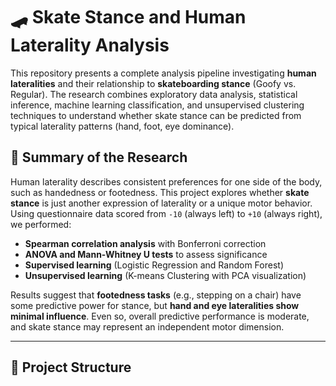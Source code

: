 # 🛹 Skate Stance and Human Laterality Analysis

This repository presents a complete analysis pipeline investigating **human lateralities** and their relationship to **skateboarding stance** (Goofy vs. Regular). The research combines exploratory data analysis, statistical inference, machine learning classification, and unsupervised clustering techniques to understand whether skate stance can be predicted from typical laterality patterns (hand, foot, eye dominance).

## 🧠 Summary of the Research

Human laterality describes consistent preferences for one side of the body, such as handedness or footedness. This project explores whether **skate stance** is just another expression of laterality or a unique motor behavior. Using questionnaire data scored from `-10` (always left) to `+10` (always right), we performed:

- **Spearman correlation analysis** with Bonferroni correction  
- **ANOVA and Mann-Whitney U tests** to assess significance  
- **Supervised learning** (Logistic Regression and Random Forest)  
- **Unsupervised learning** (K-means Clustering with PCA visualization)

Results suggest that **footedness tasks** (e.g., stepping on a chair) have some predictive power for stance, but **hand and eye lateralities show minimal influence**. Even so, overall predictive performance is moderate, and skate stance may represent an independent motor dimension.

---

## 📁 Project Structure

